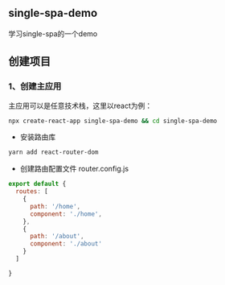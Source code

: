 ## single-spa-demo
学习single-spa的一个demo

## 创建项目

### 1、创建主应用 
主应用可以是任意技术栈，这里以react为例：

```bash
npx create-react-app single-spa-demo && cd single-spa-demo
```
* 安装路由库
```bash
yarn add react-router-dom
```
* 创建路由配置文件 router.config.js
```javascript
export default {
  routes: [
    {
      path: '/home',
      component: './home',
    },
    {
      path: '/about',
      component: './about'
    }
  ]

}
```
